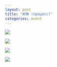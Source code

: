 ```yaml
---
layout: post
title: "АПФ (процесс)"
categories: event
---
```

![](https://pics.livejournal.com/quillcraft/pic/001kckhc)

![](https://pics.livejournal.com/quillcraft/pic/001kb78h)

![](https://pics.livejournal.com/quillcraft/pic/001ka98y)

![](https://pics.livejournal.com/quillcraft/pic/001kd057)
